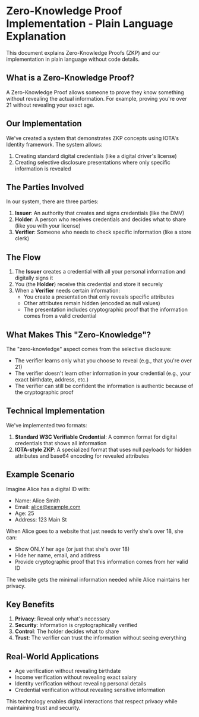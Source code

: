 # Zero-Knowledge Proof Implementation - Plain Language Explanation

This document explains Zero-Knowledge Proofs (ZKP) and our implementation in plain language without code details.

## What is a Zero-Knowledge Proof?

A Zero-Knowledge Proof allows someone to prove they know something without revealing the actual information. For example, proving you're over 21 without revealing your exact age.

## Our Implementation

We've created a system that demonstrates ZKP concepts using IOTA's Identity framework. The system allows:

1. Creating standard digital credentials (like a digital driver's license)
2. Creating selective disclosure presentations where only specific information is revealed

## The Parties Involved

In our system, there are three parties:

1. **Issuer**: An authority that creates and signs credentials (like the DMV)
2. **Holder**: A person who receives credentials and decides what to share (like you with your license)
3. **Verifier**: Someone who needs to check specific information (like a store clerk)

## The Flow

1. The **Issuer** creates a credential with all your personal information and digitally signs it
2. You (the **Holder**) receive this credential and store it securely
3. When a **Verifier** needs certain information:
   - You create a presentation that only reveals specific attributes
   - Other attributes remain hidden (encoded as null values)
   - The presentation includes cryptographic proof that the information comes from a valid credential

## What Makes This "Zero-Knowledge"?

The "zero-knowledge" aspect comes from the selective disclosure:

- The verifier learns only what you choose to reveal (e.g., that you're over 21)
- The verifier doesn't learn other information in your credential (e.g., your exact birthdate, address, etc.)
- The verifier can still be confident the information is authentic because of the cryptographic proof

## Technical Implementation

We've implemented two formats:

1. **Standard W3C Verifiable Credential**: A common format for digital credentials that shows all information
2. **IOTA-style ZKP**: A specialized format that uses null payloads for hidden attributes and base64 encoding for revealed attributes

## Example Scenario

Imagine Alice has a digital ID with:
- Name: Alice Smith
- Email: alice@example.com
- Age: 25
- Address: 123 Main St

When Alice goes to a website that just needs to verify she's over 18, she can:
- Show ONLY her age (or just that she's over 18)
- Hide her name, email, and address
- Provide cryptographic proof that this information comes from her valid ID

The website gets the minimal information needed while Alice maintains her privacy.

## Key Benefits

1. **Privacy**: Reveal only what's necessary
2. **Security**: Information is cryptographically verified
3. **Control**: The holder decides what to share
4. **Trust**: The verifier can trust the information without seeing everything

## Real-World Applications

- Age verification without revealing birthdate
- Income verification without revealing exact salary
- Identity verification without revealing personal details
- Credential verification without revealing sensitive information

This technology enables digital interactions that respect privacy while maintaining trust and security.
